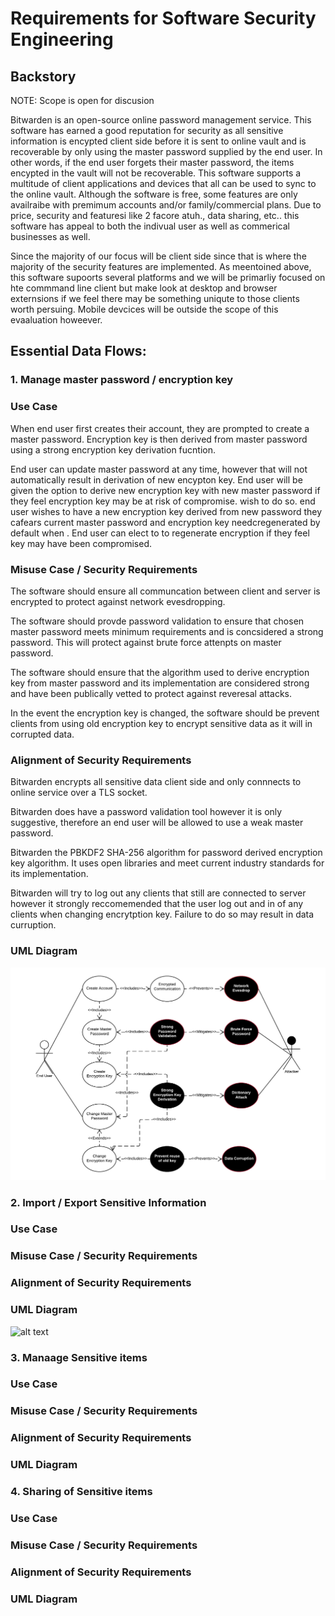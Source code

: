 # Requirements for Software Security Engineering

## Backstory

NOTE: Scope is open for discusion 

Bitwarden is an open-source online password management service. This software has  earned a good reputation for security as all sensitive information is encypted client side before it is sent to online vault and is recoverable by only using the master password supplied by the end user. In other words, if the end user forgets their master password, the items encypted in the vault will not be recoverable. This software supports a multitude of client applications and devices that all can be used to sync to the online vault. Although the software is free, some features  are only availraibe with premimum accounts and/or family/commercial plans. Due to price, security and featuresi like 2 facore atuh., data sharing, etc.. this software has appeal to both the indivual user as well as commerical businesses as well. 

Since the majority of our focus will be client side since that is where the majority of the security features are implemented. As meentoined above, this software supoorts several platforms and we will be primarliy focused on hte commmand line client but make look at desktop and browser externsions if we feel there may be something uniqute to those clients worth persuing. Mobile devcices will be outside the scope of this evaaluation howeever. 


## Essential Data Flows: 

### 1. Manage master password / encryption key 

### Use Case

When end user first creates their account, they are prompted to create a master password. Encryption key is then derived from master password using a strong encryption key derivation fucntion.  

End user can update master password at any time, however that will not automatically result in derivation of new encypton key. End user will be given the option to derive new encryption key with new master password if they feel encryption key may be at risk of compromise. wish to do so.  end user wishes to have a new encryption key derived from new password they cafears current master password and encryption key needcregenerated by default when . End user can elect to to regenerate encryption if they feel key may have been compromised. 

### Misuse Case / Security Requirements

The software should ensure all communcation between client and server is encrypted to protect against network evesdropping.

The software should provde password validation to ensure that chosen master password meets minimum requirements and is concsidered a strong password. This will protect against brute force attenpts on master password.  

The software should ensure that the algorithm used to derive encryption key from master password and its implementation are considered strong and have been publically vetted to protect against reveresal attacks.

In the event the encryption key is changed, the software should be prevent clients from using old encryption key to encrypt sensitive data as it will in corrupted data. 


### Alignment of Security Requirements

Bitwarden encrypts all sensitive data client side and only connnects to online service over a TLS socket.

Bitwarden does have a password validation tool however it is only suggestive, therefore an end user will be allowed to use a weak master password.

Bitwarden the PBKDF2 SHA-256 algorithm for password derived encryption key algorithm. It uses open libraries and meet current industry standards for its implementation.

Bitwarden will try to log out any clients that still are connected to server however it strongly reccomemended that the user log out and in of any clients when changing encrytption key. Failure to do so may result in data curruption.

### UML Diagram

![alt text](Images/SSEReqs-UseCase1.png)

### 2. Import / Export Sensitive Information 

### Use Case


### Misuse Case / Security Requirements


### Alignment of Security Requirements


### UML Diagram

![alt text](Images/)

### 3. Manaage Sensitive items 

### Use Case


### Misuse Case / Security Requirements


### Alignment of Security Requirements


### UML Diagram

### 4. Sharing of Sensitive items 

### Use Case


### Misuse Case / Security Requirements


### Alignment of Security Requirements


### UML Diagram


